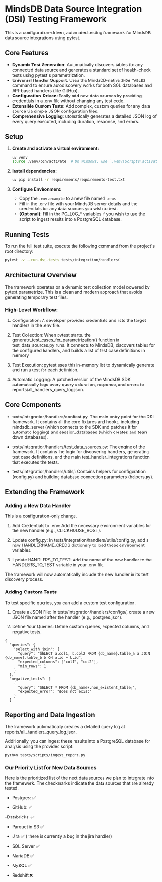 # MindsDB Data Source Integration (DSI) Testing Framework

This is a configuration-driven, automated testing framework for MindsDB data source integrations using pytest.

## Core Features

* **Dynamic Test Generation**: Automatically discovers tables for any connected data source and generates a standard set of health-check tests using pytest's parametrization.
* **Universal Handler Support**: Uses the MindsDB-native `SHOW TABLES` command to ensure autodiscovery works for both SQL databases and API-based handlers (like GitHub).
* **Configuration-Driven**: Easily add new data sources by providing credentials in a .env file without changing any test code.
* **Extensible Custom Tests**: Add complex, custom queries for any data source via simple JSON configuration files.
* **Comprehensive Logging**: utomatically generates a detailed JSON log of every query executed, including duration, response, and errors.

## Setup

1.  **Create and activate a virtual environment:**
    ```bash
    uv venv
    source .venv/bin/activate  # On Windows, use `.venv\Scripts\activate`
    ```

2.  **Install dependencies:**
    ```bash
    uv pip install -r requirements/requirements-test.txt
    ```

3.  **Configure Environment:**
    * Copy the `.env.example` to a new file named `.env`.
    * Fill in the .env file with your MindsDB server details and the credentials for any data sources you wish to test.
    * **(Optional)**: Fill in the PG_LOG_* variables if you wish to use the script to ingest results into a PostgreSQL database.

## Running Tests

To run the full test suite, execute the following command from the project's root directory:

```bash
pytest -v --run-dsi-tests tests/integration/handlers/

```

## Architectural Overview
The framework operates on a dynamic test collection model powered by pytest.parametrize. This is a clean and modern approach that avoids generating temporary test files.

### High-Level Workflow:
1. Configuration: A developer provides credentials and lists the target handlers in the .env file.

2. Test Collection: When pytest starts, the generate_test_cases_for_parametrization() function in test_data_sources.py runs. It connects to MindsDB, discovers tables for the configured handlers, and builds a list of test case definitions in memory.

3. Test Execution: pytest uses this in-memory list to dynamically generate and run a test for each definition.

4. Automatic Logging: A patched version of the MindsDB SDK automatically logs every query's duration, response, and errors to reports/all_handlers_query_log.json.

## Core Components
- tests/integration/handlers/conftest.py: The main entry point for the DSI framework. It contains all the core fixtures and hooks, including mindsdb_server (which connects to the SDK and patches it for automatic logging) and session_databases (which creates and tears down databases).

- tests/integration/handlers/test_data_sources.py: The engine of the framework. It contains the logic for discovering handlers, generating test case definitions, and the main test_handler_integrations function that executes the tests.

- tests/integration/handlers/utils/: Contains helpers for configuration (config.py) and building database connection parameters (helpers.py).

## Extending the Framework

### Adding a New Data Handler
This is a configuration-only change.

1. Add Credentials to .env: Add the necessary environment variables for the new handler (e.g., CLICKHOUSE_HOST).

2. Update config.py: In tests/integration/handlers/utils/config.py, add a new HANDLERNAME_CREDS dictionary to load these environment variables.

3. Update HANDLERS_TO_TEST: Add the name of the new handler to the HANDLERS_TO_TEST variable in your .env file.

The framework will now automatically include the new handler in its test discovery process.

### Adding Custom Tests
To test specific queries, you can add a custom test configuration.

1. Create a JSON File: In tests/integration/handlers/configs/, create a new JSON file named after the handler (e.g., postgres.json).

2. Define Your Queries: Define custom queries, expected columns, and negative tests.


```
{
  "queries": {
    "select_with_join": {
      "query": "SELECT a.col1, b.col2 FROM {db_name}.table_a a JOIN {db_name}.table_b b ON a.id = b.id",
      "expected_columns": ["col1", "col2"],
      "min_rows": 1
    }
  },
  "negative_tests": [
    {
      "query": "SELECT * FROM {db_name}.non_existent_table;",
      "expected_error": "does not exist"
    }
  ]
  ```

## Reporting and Data Ingestion
The framework automatically creates a detailed query log at reports/all_handlers_query_log.json.

Additionally, you can ingest these results into a PostgreSQL database for analysis using the provided script:

```
python tests/scripts/ingest_report.py
```

### Our Priority List for New Data Sources
Here is the prioritized list of the next data sources we plan to integrate into the framework. The checkmarks indicate the data sources that are already tested.

- Postgres: ✅

- GitHub: ✅

-Databricks: ✅

- Parquet in S3 ✅

- Jira ✅ ( there is currently a bug in the jira handler)

- SQL Server ✅

- MariaDB ✅

- MySQL ✅

- Redshift ❌
